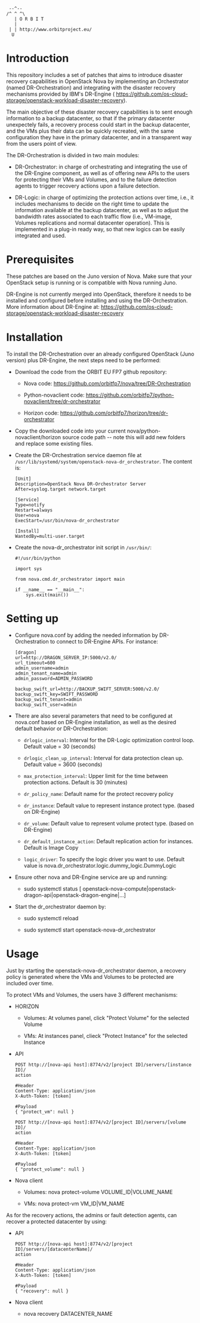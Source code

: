     --^--
    /^ ^ ^\
       | O R B I T
       |
     | | http://www.orbitproject.eu/
      U


Introduction
===============

This repository includes a set of patches that aims to introduce disaster 
recovery capabilities in OpenStack Nova by implementing an Orchestrator (named
DR-Orchestration) and integrating with the disaster recovery mechanisms 
provided by IBM's DR-Engine (
https://github.com/os-cloud-storage/openstack-workload-disaster-recovery).

The main objective of these disaster recovery capabilities is to sent enough 
information to a backup datacenter, so that if the primary datacenter 
unexpectely fails, a recovery process could start in the backup datacenter, 
and the VMs plus their data can be quickly recreated, with the same 
configuration they have in the primary datacenter, and in a transparent way 
from the users point of view.

The DR-Orchestration is divided in two main modules:

* DR-Orchestrator: in charge of orchestrating and integrating the use of the 
  DR-Engine component, as well as of offering new APIs to the users for 
  protecting their VMs and Volumes, and to the failure detection agents to 
  trigger recovery actions upon a failure detection.

* DR-Logic: in charge of optimizing the protection actions over time, i.e., it
  includes mechanisms to decide on the right time to update the information
  available at the backup datacenter, as well as to adjust the bandwidth rates
  associated to each traffic flow (i.e., VM-image, Volumes replications and
  normal datacenter operation). This is implemented in a plug-in ready way, so
  that new logics can be easily integrated and used.



Prerequisites
===============
These patches are based on the Juno version of Nova. Make sure that your
OpenStack setup is running or is compatible with Nova running Juno.


DR-Engine is not currently merged into OpenStack, therefore it needs to be 
installed and configured before installing and using the DR-Orchestration. 
More information about DR-Engine at:
https://github.com/os-cloud-storage/openstack-workload-disaster-recovery



Installation
===============

To install the DR-Orchestration over an already configured OpenStack (Juno 
version) plus DR-Engine, the next steps need to be performed:

* Download the code from the ORBIT EU FP7 github repository:

    * Nova code: https://github.com/orbitfp7/nova/tree/DR-Orchestration

    * Python-novaclient code: 
      https://github.com/orbitfp7/python-novaclient/tree/dr-orchestrator

    * Horizon code: https://github.com/orbitfp7/horizon/tree/dr-orchestrator

* Copy the downloaded code into your current nova/python-novaclient/horizon 
  source code path -- note this will add new folders and replace some existing
  files.

* Create the DR-Orchestration service daemon file at 
  `/usr/lib/systemd/system/openstack-nova-dr_orchestrator`. The content is:

  ```
  [Unit]
  Description=OpenStack Nova DR-Orchestrator Server
  After=syslog.target network.target

  [Service]
  Type=notify
  Restart=always
  User=nova
  ExecStart=/usr/bin/nova-dr_orchestrator

  [Install]
  WantedBy=multi-user.target
  ```

* Create the nova-dr_orchestrator init script in `/usr/bin/`:

  ```
  #!/usr/bin/python

  import sys

  from nova.cmd.dr_orchestrator import main

  if __name__ == "__main__":
      sys.exit(main())
  ```


Setting up
===============

* Configure nova.conf by adding the needed information by DR-Orchestration
  to connect to DR-Engine APIs. For instance:

  ```
  [dragon]
  url=http://DRAGON_SERVER_IP:5000/v2.0/
  url_timeout=600
  admin_username=admin
  admin_tenant_name=admin
  admin_password=ADMIN_PASSWORD

  backup_swift_url=http://BACKUP_SWIFT_SERVER:5000/v2.0/
  backup_swift_key=SWIFT_PASSWORD
  backup_swift_tenant=admin
  backup_swift_user=admin
  ```

* There are also several parameters that need to be configured at nova.conf 
  based on DR-Engine installation, as well as the desired default behavior 
  or DR-Orchestration:

	* `drlogic_interval`: Interval for the DR-Logic optimization control loop.
	  Default value = 30 (seconds)

	* `drlogic_clean_up_interval`: Interval for data protection clean up.
	  Default value = 3600 (seconds)

	* `max_protection_interval`: Upper limit for the time between protection
	  actions. Default is 30 (minutes)


	* `dr_policy_name`: Default name for the protect recovery policy

	* `dr_instance`: Default value to represent instance protect type. 
	  (based on DR-Engine)

	* `dr_volume`: Default value to represent volume protect type.
	  (based on DR-Engine)

	* `dr_default_instance_action`: Default replication action for instances.
	  Default is Image Copy

	* `logic_driver`: To specify the logic driver you want to use. Default 
	  value is nova.dr_orchestrator.logic.dummy_logic.DummyLogic

* Ensure other nova and DR-Engine service are up and running:
	
	* sudo systemctl status [
	  openstack-nova-compute|openstack-dragon-api|openstack-dragon-engine|...]


* Start the dr_orchestrator daemon by:
	
	* sudo systemctl reload

	* sudo systemctl start openstack-nova-dr_orchestrator


Usage
===============

Just by starting the openstack-nova-dr_orchestrator daemon, a recovery policy
is generated where the VMs and Volumes to be protected are included over time.

To protect VMs and Volumes, the users have 3 different mechanisms:

* HORIZON

  * Volumes: At volumes panel, click "Protect Volume" for the selected Volume

  * VMs: At instances panel, clieck "Protect Instance" for the selected 
    Instance

* API

  ```
  POST http://[nova-api host]:8774/v2/[project ID]/servers/[instance ID]/
  action

  #Header
  Content-Type: application/json
  X-Auth-Token: [token]

  #Payload
  { "protect_vm": null }
  ```

  ```
  POST http://[nova-api host]:8774/v2/[project ID]/servers/[volume ID]/
  action

  #Header
  Content-Type: application/json
  X-Auth-Token: [token]

  #Payload
  { "protect_volume": null }
  ```

* Nova client

  * Volumes: nova protect-volume VOLUME_ID|VOLUME_NAME

  * VMs: nova protect-vm VM_ID|VM_NAME


As for the recovery actions, the admins or fault detection agents, can recover
a protected datacenter by using:

* API

  ```
  POST http://[nova-api host]:8774/v2/[project ID]/servers/[datacenterName]/
  action

  #Header
  Content-Type: application/json
  X-Auth-Token: [token]

  #Payload
  { "recovery": null }
  ```

* Nova client

  * nova recovery DATACENTER_NAME


